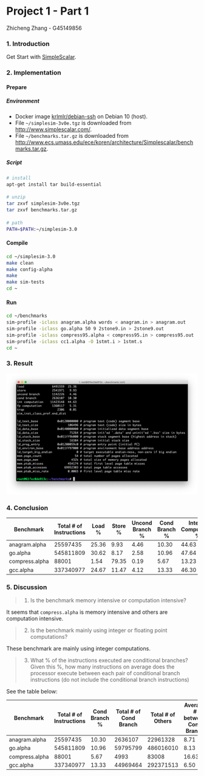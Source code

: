 # Project 1 - Part 1

Zhicheng Zhang - G45149856



### 1. Introduction

Get Start with [SimpleScalar](http://www.simplescalar.com/).



### 2. Implementation

#### Prepare

##### Environment

- Docker image [krlmlr/debian-ssh](krlmlr/debian-ssh) on Debian 10 (host).
- File `~/simplesim-3v0e.tgz` is downloaded from http://www.simplescalar.com/.
- File `~/benchmarks.tar.gz` is downloaded from http://www.ecs.umass.edu/ece/koren/architecture/Simplescalar/benchmarks.tar.gz.

##### Script

``` bash
# install
apt-get install tar build-essential

# unzip
tar zxvf simplesim-3v0e.tgz
tar zxvf benchmarks.tar.gz

# path
PATH=$PATH:~/simplesim-3.0
```

#### Compile

``` bash
cd ~/simplesim-3.0
make clean
make config-alpha
make
make sim-tests
cd ~
```

#### Run

``` bash
cd ~/benchmarks
sim-profile -iclass anagram.alpha words < anagram.in > anagram.out
sim-profile -iclass go.alpha 50 9 2stone9.in > 2stone9.out
sim-profile -iclass compress95.alpha < compress95.in > compress95.out
sim-profile -iclass cc1.alpha -O 1stmt.i > 1stmt.s
cd ~
```



### 3. Result

![image](./image.png)



### 4. Conclusion

| Benchmark      | Total # of Instructions | Load % | Store % | Uncond Branch % | Cond Branch % | Integer Computation % | Floating pt Computation % |
| -------------- | ----------------------- | ------ | ------- | --------------- | ------------- | --------------------- | ------------------------- |
| anagram.alpha  | 25597435                | 25.36  | 9.93    | 4.46            | 10.30         | 44.63                 | 5.31                      |
| go.alpha       | 545811809               | 30.62  | 8.17    | 2.58            | 10.96         | 47.64                 | 0.03                      |
| compress.alpha | 88001                   | 1.54   | 79.35   | 0.19            | 5.67          | 13.23                 | 0.00                      |
| gcc.alpha      | 337340977               | 24.67  | 11.47   | 4.12            | 13.33         | 46.30                 | 0.11                      |



### 5. Discussion

> 1. Is the benchmark memory intensive or computation intensive?

It seems that `compress.alpha` is memory intensive and others are computation intensive.

> 2. Is the benchmark mainly using integer or floating point computations?

These benchmark are mainly using integer computations.

> 3. What % of the instructions executed are conditional branches? Given this %, how many instructions on average does the processor execute between each pair of conditional branch instructions (do not include the conditional branch instructions)

See the table below:

| Benchmark      | Total # of Instructions | Cond Branch % | Total # of Cond Branch | Total # of Others | Average # between Cond Branch |
| -------------- | ----------------------- | ------------- | ---------------------- | ----------------- | ----------------------------- |
| anagram.alpha  | 25597435                | 10.30         | 2636107                | 22961328          | 8.71                          |
| go.alpha       | 545811809               | 10.96         | 59795799               | 486016010         | 8.13                          |
| compress.alpha | 88001                   | 5.67          | 4993                   | 83008             | 16.63                         |
| gcc.alpha      | 337340977               | 13.33         | 44969464               | 292371513         | 6.50                          |

